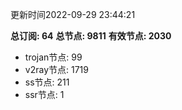 更新时间2022-09-29 23:44:21

**总订阅: 64**
**总节点: 9811**
**有效节点: 2030**
- trojan节点: 99
- v2ray节点: 1719
- ss节点: 211
- ssr节点: 1
